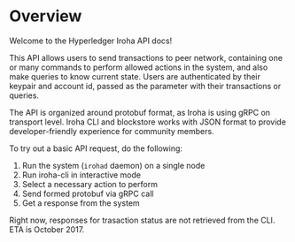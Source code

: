 # Overview

Welcome to the Hyperledger Iroha API docs!

This API allows users to send transactions to peer network, containing one or many commands to perform allowed actions in the system, and also make queries to know current state.
Users are authenticated by their keypair and account id, passed as the parameter with their transactions or queries.

The API is organized around protobuf format, as Iroha is using gRPC on transport level. Iroha CLI and blockstore works with JSON format to provide developer-friendly experience for community members.  

To try out a basic API request, do the following:

1. Run the system (`irohad` daemon) on a single node
2. Run iroha-cli in interactive mode
3. Select a necessary action to perform
4. Send formed protobuf via gRPC call
5. Get a response from the system 

<aside class="notice"> Right now, responses for trasaction status are not retrieved from the CLI. ETA is October 2017. </aside>
